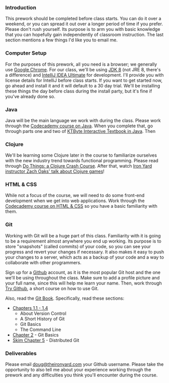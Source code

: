 ### Introduction

This prework should be completed before class starts. You can do it over a weekend, or you can spread it out over a longer period of time if you prefer. Please don't rush yourself. Its purpose is to arm you with basic knowledge that you can hopefully gain independently of classroom instruction. The last section mentions a few things I'd like you to email me.

### Computer Setup

For the purposes of this prework, all you need is a browser; we generally use [Google Chrome](http://www.google.com/chrome/). For our class, we'll be using [JDK 8](http://www.oracle.com/technetwork/java/javase/downloads/jdk8-downloads-2133151.html) (not JRE 8, there's a difference) and [IntelliJ IDEA Ultimate](https://www.jetbrains.com/idea/download/) for development. I'll provide you with license details for IntelliJ before class starts. If you want to get started now, go ahead and install it and it will default to a 30 day trial. We'll be installing these things the day before class during the install party, but it's fine if you've already done so.

### Java

Java will be the main language we work with during the class. Please work through the [Codecademy course on Java](https://www.codecademy.com/en/courses/learn-java). When you complete that, go through parts one and two of [KTByte Interactive Textbook in Java](https://www.ktbyte.com/java-tutorial/book). Then 

### Clojure

We'll be learning some Clojure later in the course to familiarize ourselves with the new industry trend towards functional programming. Please read through [Do Things: a Clojure Crash Course](http://www.braveclojure.com/do-things/). After that, watch [Iron Yard instructor Zach Oaks' talk about Clojure games](https://www.youtube.com/watch?v=0GzzFeS5cMc)!

### HTML & CSS

While not a focus of the course, we will need to do some front-end development when we get into web applications. Work through the [Codecademy course on HTML & CSS](https://www.codecademy.com/en/tracks/web) so you have a basic familiarity with them.

### Git

Working with Git will be a huge part of this class. Familiarity with it is going to be a requirement almost anywhere you end up working. Its purpose is to store "snapshots" (called commits) of your code, so you can see your progress and revert your changes if necessary. It also makes it easy to push your changes to a server, which acts as a backup of your code and a way to collaborate with other programmers.

Sign up for a [Github](https://github.com/) account, as it is the most popular Git host and the one we'll be using throughout the class. Make sure to add a profile picture and your full name, since this will help me learn your name. Then, work through [Try Github](https://try.github.io/), a short course on how to use Git.

Also, read the [Git Book](https://git-scm.com/book/en/v2). Specifically, read these sections:

* [Chapters 1.1 - 1.4](https://git-scm.com/book/en/v2/Getting-Started-About-Version-Control)
	* About Version Control
	* A Short History of Git
	* Git Basics
	* The Command Line
* [Chapter 2](https://git-scm.com/book/en/v2/Git-Basics-Getting-a-Git-Repository) - Git Basics
* [Skim Chapter 5](https://git-scm.com/book/en/v2/Distributed-Git-Distributed-Workflows) - Distributed Git

### Deliverables

Please email doug@theironyard.com your Github username. Please take the opportunity to also tell me about your experience working through the prework and any difficulties you think you'll encounter during the course.
